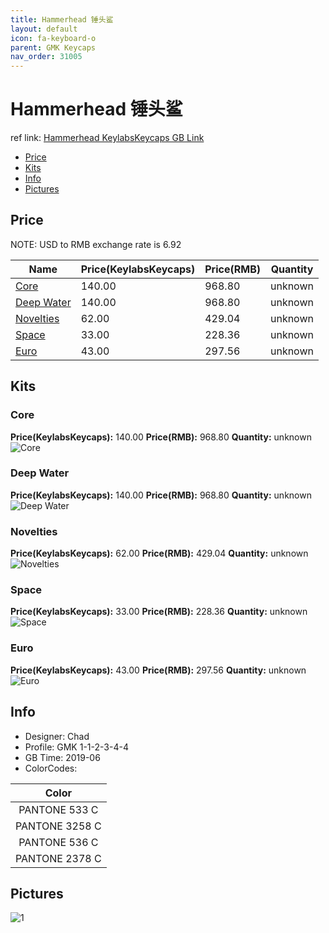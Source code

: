 ```yaml
---
title: Hammerhead 锤头鲨
layout: default
icon: fa-keyboard-o
parent: GMK Keycaps
nav_order: 31005
---
```


# Hammerhead 锤头鲨

ref link: [Hammerhead KeylabsKeycaps GB Link](https://keylabskeycaps.com/gmk-hammerhead/)

* [Price](#price)
* [Kits](#kits)
* [Info](#info)
* [Pictures](#pictures)


## Price  
NOTE: USD to RMB exchange rate is 6.92

| Name          | Price(KeylabsKeycaps)    |  Price(RMB) | Quantity |
| ------------- | ------------ |  ---------- | -------- |
|[Core](#core)|140.00|968.80|unknown|
|[Deep Water](#deep-water)|140.00|968.80|unknown|
|[Novelties](#novelties)|62.00|429.04|unknown|
|[Space](#space)|33.00|228.36|unknown|
|[Euro](#euro)|43.00|297.56|unknown|


## Kits
### Core
**Price(KeylabsKeycaps):** 140.00    **Price(RMB):** 968.80    **Quantity:** unknown  
<img src="{{ 'assets/images/gmk-keycaps/hammerhead/kits_pics/core.jpg' | relative_url }}" alt="Core" class="image featured">

### Deep Water
**Price(KeylabsKeycaps):** 140.00    **Price(RMB):** 968.80    **Quantity:** unknown  
<img src="{{ 'assets/images/gmk-keycaps/hammerhead/kits_pics/deep-water.jpg' | relative_url }}" alt="Deep Water" class="image featured">

### Novelties
**Price(KeylabsKeycaps):** 62.00    **Price(RMB):** 429.04    **Quantity:** unknown  
<img src="{{ 'assets/images/gmk-keycaps/hammerhead/kits_pics/novelties.png' | relative_url }}" alt="Novelties" class="image featured">

### Space
**Price(KeylabsKeycaps):** 33.00    **Price(RMB):** 228.36    **Quantity:** unknown  
<img src="{{ 'assets/images/gmk-keycaps/hammerhead/kits_pics/space.png' | relative_url }}" alt="Space" class="image featured">

### Euro
**Price(KeylabsKeycaps):** 43.00    **Price(RMB):** 297.56    **Quantity:** unknown  
<img src="{{ 'assets/images/gmk-keycaps/hammerhead/kits_pics/euro.png' | relative_url }}" alt="Euro" class="image featured">


## Info
* Designer: Chad
* Profile: GMK 1-1-2-3-4-4
* GB Time: 2019-06
* ColorCodes:  

| Color
| :------------:
| PANTONE 533 C
| PANTONE 3258 C
| PANTONE 536 C
| PANTONE 2378 C


## Pictures
<img src="{{ 'assets/images/gmk-keycaps/hammerhead/rendering_pics/1.jpg' | relative_url }}" alt="1" class="image featured">
